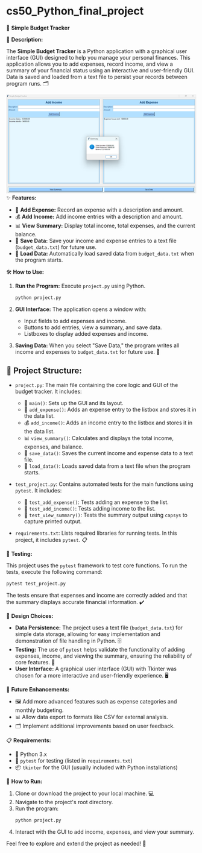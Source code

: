 # cs50_Python_final_project

🧾 **Simple Budget Tracker**

📄 **Description:**

The **Simple Budget Tracker** is a Python application with a graphical user interface (GUI) designed to help you manage your personal finances. This application allows you to add expenses, record income, and view a summary of your financial status using an interactive and user-friendly GUI. Data is saved and loaded from a text file to persist your records between program runs. 🗂️

![Application Screenshot](gui_img.png)
✨ **Features:**

- 💸 **Add Expense:** Record an expense with a description and amount.
- 💰 **Add Income:** Add income entries with a description and amount.
- 📊 **View Summary:** Display total income, total expenses, and the current balance.
- 💾 **Save Data:** Save your income and expense entries to a text file (`budget_data.txt`) for future use.
- 📂 **Load Data:** Automatically load saved data from `budget_data.txt` when the program starts.

🛠️ **How to Use:**

1. **Run the Program:** Execute `project.py` using Python.
   ```bash
   python project.py
   ```
2. **GUI Interface:** The application opens a window with:
   - Input fields to add expenses and income.
   - Buttons to add entries, view a summary, and save data.
   - Listboxes to display added expenses and income.
   
3. **Saving Data:** When you select "Save Data," the program writes all income and expenses to `budget_data.txt` for future use. 📂

## 📂 **Project Structure:**

- `project.py`: The main file containing the core logic and GUI of the budget tracker. It includes:
  - 🏁 `main()`: Sets up the GUI and its layout.
  - 💸 `add_expense()`: Adds an expense entry to the listbox and stores it in the data list.
  - 💰 `add_income()`: Adds an income entry to the listbox and stores it in the data list.
  - 📊 `view_summary()`: Calculates and displays the total income, expenses, and balance.
  - 💾 `save_data()`: Saves the current income and expense data to a text file.
  - 📂 `load_data()`: Loads saved data from a text file when the program starts.

- `test_project.py`: Contains automated tests for the main functions using `pytest`. It includes:
  - 🧪 `test_add_expense()`: Tests adding an expense to the list.
  - 🧪 `test_add_income()`: Tests adding income to the list.
  - 🧪 `test_view_summary()`: Tests the summary output using `capsys` to capture printed output.

- `requirements.txt`: Lists required libraries for running tests. In this project, it includes `pytest`. 📋

🧪 **Testing:**

This project uses the `pytest` framework to test core functions. To run the tests, execute the following command:
```bash
pytest test_project.py
```
The tests ensure that expenses and income are correctly added and that the summary displays accurate financial information. ✔️

🧩 **Design Choices:**

- **Data Persistence:** The project uses a text file (`budget_data.txt`) for simple data storage, allowing for easy implementation and demonstration of file handling in Python. 🗄️
- **Testing:** The use of `pytest` helps validate the functionality of adding expenses, income, and viewing the summary, ensuring the reliability of core features. 🧪
- **User Interface:** A graphical user interface (GUI) with Tkinter was chosen for a more interactive and user-friendly experience. 🖥️

🚀 **Future Enhancements:**

- 🖼️ Add more advanced features such as expense categories and monthly budgeting.
- 📊 Allow data export to formats like CSV for external analysis.
- 🗂️ Implement additional improvements based on user feedback.

📋 **Requirements:**

- 🐍 Python 3.x
- 🧪 `pytest` for testing (listed in `requirements.txt`)
- 📦 `tkinter` for the GUI (usually included with Python installations)

🏃 **How to Run:**

1. Clone or download the project to your local machine. 💻
2. Navigate to the project's root directory.
3. Run the program:
   ```bash
   python project.py
   ```
4. Interact with the GUI to add income, expenses, and view your summary.

Feel free to explore and extend the project as needed! 🎉

